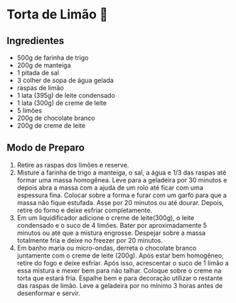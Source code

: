 # Torta de Limão :lemon:

## Ingredientes

- 500g de farinha de trigo
- 200g de manteiga
- 1 pitada de sal
- 3 colher de sopa de água gelada
- raspas de limão
- 1 lata (395g) de leite condensado
- 1 lata (300g) de creme de leite
- 5 limões
- 200g de chocolate branco
- 200g de creme de leite

## Modo de Preparo

1. Retire as raspas dos limões e reserve.
2. Misture a farinha de trigo a manteiga, o sal, a água e 1/3 das raspas até formar uma massa homogênea. Leve para a geladeira por 30 minutos e depois abra a massa com a ajuda de um rolo até ficar com uma espessura fina. Colocar sobre a forma e furar com um garfo para que a massa não fique estufada. Asse por 20 minutos ou até dourar. Depois, retire do forno e deixe esfriar completamente.
3. Em um liquidificador adicione o creme de leite(300g), o leite condensado e o suco de 4 limões. Bater por aproximadamente 5 minutos ou até que a mistura engrosse. Despejar sobre a massa totalmente fria e deixe no freezer por 20 minutos.
4. Em banho maria ou micro-ondas, derreta o chocolate branco juntamente com o creme de leite (200g). Após estar bem homogêneo, retire do fogo e deixe esfriar. Após isso, acrescentar o suco de 1 limão a essa mistura e mexer bem para não talhar. Coloque sobre o creme na torta que estará fria. Espalhe bem e para decoração utilizar o restante das raspas de limão. Leve a geladeira por no mínimo 3 horas antes de desenformar e servir.